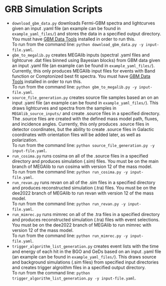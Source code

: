 # GRB Simulation Scripts     
- `download_gbm_data.py` downloads Fermi-GBM spectra and lightcurves given an input .yaml file (an example can be found in `example_yaml_files/`) and stores the data in a specified output directory. You must have [GBM Data Tools](https://fermi.gsfc.nasa.gov/ssc/data/analysis/gbm/gbm_data_tools/gdt-docs/) installed in order to run this.   
To run from the command line: `python download_gbm_data.py -y input-file.yaml`.    
- `gbm_to_megalib.py` creates MEGAlib inputs (spectral .yaml files and lightcurve .dat files binned using Bayesian blocks) from GBM data given an input .yaml file (an example can be found in `example_yaml_files/`). Currently, this only produces MEGAlib input files for events with Band function or Comptonized best fit spectra. You must have [GBM Data Tools](https://fermi.gsfc.nasa.gov/ssc/data/analysis/gbm/gbm_data_tools/gdt-docs/) installed in order to run this.      
To run from the command line: `python gbm_to_megalib.py -y input-file.yaml`.    
- `source_file_generation.py` creates source file samples based an on an input .yaml file (an example can be found in `example_yaml_files/`). This draws lightcurves and spectra from the samples in `MEGAlib_source_inputs/` and create .source files in a specified directory. The .source files are created with the defined mass model path, fluxes, and incidence angles. Currently, this only produces .source files in detector coordinates, but the ability to create .source files in Galactic coordinates with orientation files will be added later, as well as polarization.          
To run from the command line: `python source_file_generation.py -y input-file.yaml`.      
- `run_cosima.py` runs cosima on all of the .source files in a specified directory and produces simulation (.sim) files. You must be on the main branch of MEGAlib to run cosima with version 12 of the mass model.       
To run from the command line: `python run_cosima.py -y input-file.yaml`.  
- `run_revan.py` runs revan on all of the .sim files in a specified directory and produces reconstructed simulation (.tra) files. You must be on the dee2022 branch of MEGAlib to run revan with version 12 of the mass model.    
To run from the command line: `python run_revan.py -y input-file.yaml`.    
- `run_mimrec.py` runs mimrec on all of the .tra files in a specified directory and produces reconstructed simulation (.tra) files with event selections. You must be on the dee2022 branch of MEGAlib to run mimrec with version 12 of the mass model.     
To run from the command line: `python run_mimrec.py -y input-file.yaml`.    
- `trigger_algorithm_list_generation.py` creates event lists with the time and energy of each hit in the BGO and GeDs based on an input .yaml file (an example can be found in `example_yaml_files/`). This draws source and background simulations (.sim files) from specified input directories and creates trigger algroithm files in a specified output directory.         
To run from the command line: `python trigger_algorithm_list_generation.py -y input-file.yaml`.       